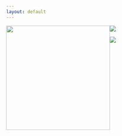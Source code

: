 ```yaml
---
layout: default
---
```


<img style="width:20em; float:left;" src="http://mooniak.com/images/mooniak_logo.svg">

<!-- 
<span class="initials">මං</span>ජුල වෙඩිවර්ධනගේ ‘බත්තලංගුණ්ඩුව’ දශක පූර්ණ සංවත්සර සැමරුම (2007–2018) වෙනුවෙන් කෙරන විශේෂ මුද්‍රණය පිලිබඳව මේ තොරතුරු අප ඔබ හමුවේ තබන්නේ ඉමහත් උද්යෝගයෙන්. විශිෂ්ඨ සාහිත්‍යමය නිර්මාණයක් ලෙස පාඨක ඔබ අාදරයෙන් වැළඳගත් බත්තලංගුණ්ඩුව, එහි ප්‍රථම මුද්‍රණයෙන් දශකයක් ඉක්ම යන මොහොතේ තවත් ඔබට සමීප කරන්නයි මේ වෑයම. -->

![](../images/ahambu.jpg)

![](../images/dustakama.jpg)

